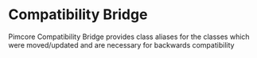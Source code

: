 # Compatibility Bridge

Pimcore Compatibility Bridge provides class aliases for the classes which were moved/updated and are necessary for backwards compatibility